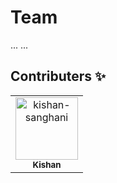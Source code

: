 # Team 
...
...
## Contributers :sparkles:
<table>
<tr>
                <td align="center">
                    <a href="https://github.com/kishan-sanghani">
                        <img src="https://avatars1.githubusercontent.com/u/311658?v=4" width="100;" alt="kishan-sanghani"/>
                        <br />
                        <sub><b>Kishan</b></sub>
                    </a>
                </td></tr>
</table>

